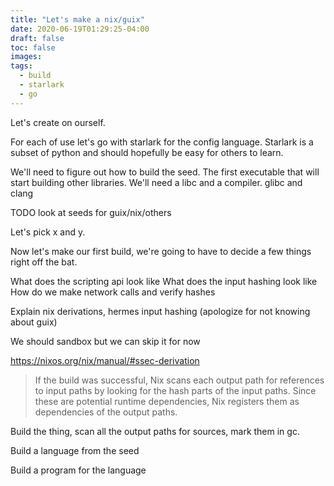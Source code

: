 ```yaml
---
title: "Let's make a nix/guix"
date: 2020-06-19T01:29:25-04:00
draft: false
toc: false
images:
tags:
  - build
  - starlark
  - go
---
```



Let's create on ourself.

For each of use let's go with starlark for the config language. Starlark is a subset of python and
should hopefully be easy for others to learn.

We'll need to figure out how to build the seed. The first executable that will start building other libraries. We'll need a libc
and a compiler. glibc and clang

TODO look at seeds for guix/nix/others

Let's pick x and y.

Now let's make our first build, we're going to have to decide a few things right off the bat.

What does the scripting api look like
What does the input hashing look like
How do we make network calls and verify hashes

Explain nix derivations, hermes input hashing
(apologize for not knowing about guix)

We should sandbox but we can skip it for now


https://nixos.org/nix/manual/#ssec-derivation

> If the build was successful, Nix scans each output path for references to input paths by looking for the hash parts of the input paths. Since these are potential runtime dependencies, Nix registers them as dependencies of the output paths.


Build the thing, scan all the output paths for sources, mark them in gc.

Build a language from the seed

Build a program for the language
